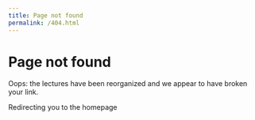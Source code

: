```yaml
---
title: Page not found
permalink: /404.html
---
```


# Page not found

Oops: the lectures have been reorganized and we appear to have broken your link.

<p class="loading">Redirecting you to the homepage</p>

<br>

<script>
    var timer = setTimeout(function() {
        window.location='/'
    }, 3000);
</script>